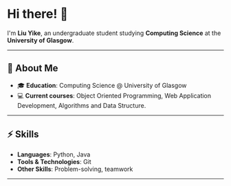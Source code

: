 # Hi there! 👋

I'm **Liu Yike**, an undergraduate student studying **Computing Science** at the **University of Glasgow**.  

---

## 🌟 About Me

- 🎓 **Education**: Computing Science @ University of Glasgow  
- 💻 **Current courses**: Object Oriented Programming, Web Application Development, Algorithms and Data Structure.

---

## ⚡ Skills

- **Languages**: Python, Java
- **Tools & Technologies**: Git
- **Other Skills**: Problem-solving, teamwork 

---
